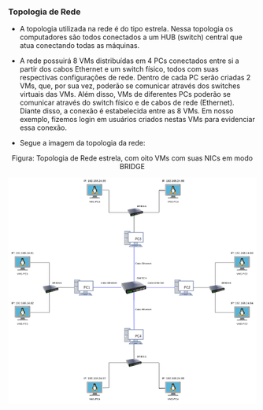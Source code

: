 ### Topologia de Rede

* A topologia utilizada na rede é do tipo estrela. Nessa topologia os computadores são todos conectados a um HUB (switch) central que atua conectando todas as máquinas. 

* A rede possuirá 8 VMs distribuídas em 4 PCs conectados entre si a partir dos cabos Ethernet e um switch físico, todos com suas respectivas configurações de rede. Dentro de cada PC serão criadas 2 VMs, que, por sua vez, poderão se comunicar através dos switches virtuais das VMs. Além disso, VMs de diferentes PCs poderão se comunicar através do switch físico e de cabos de rede (Ethernet). Diante disso, a conexão é estabelecida entre as 8 VMs. Em nosso exemplo, fizemos login em usuários criados nestas VMs para evidenciar essa conexão. 

* Segue a imagem da topologia da rede:

<p><center>Figura: Topologia de Rede estrela, com oito VMs com suas NICs em modo BRIDGE</center></p>   
<img src="Projeto/Figuras/Topologia_.png" title="Figura 1: Topologia de Rede Estrela" width="1000" />
